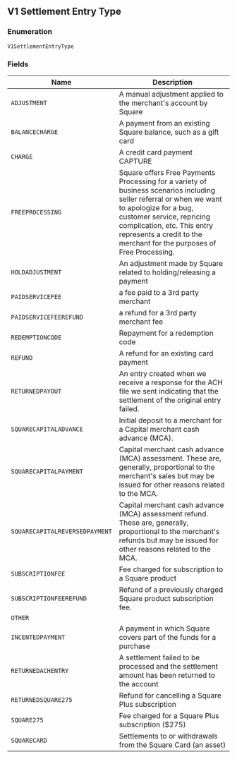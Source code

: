 ## V1 Settlement Entry Type

### Enumeration

`V1SettlementEntryType`

### Fields

| Name | Description |
|  --- | --- |
| `ADJUSTMENT` | A manual adjustment applied to the merchant's account by Square |
| `BALANCECHARGE` | A payment from an existing Square balance, such as a gift card |
| `CHARGE` | A credit card payment CAPTURE |
| `FREEPROCESSING` | Square offers Free Payments Processing for a variety of business scenarios including seller referral or when we want to apologize for a bug, customer service, repricing complication, etc. This entry represents a credit to the merchant for the purposes of Free Processing. |
| `HOLDADJUSTMENT` | An adjustment made by Square related to holding/releasing a payment |
| `PAIDSERVICEFEE` | a fee paid to a 3rd party merchant |
| `PAIDSERVICEFEEREFUND` | a refund for a 3rd party merchant fee |
| `REDEMPTIONCODE` | Repayment for a redemption code |
| `REFUND` | A refund for an existing card payment |
| `RETURNEDPAYOUT` | An entry created when we receive a response for the ACH file we sent indicating that the settlement of the original entry failed. |
| `SQUARECAPITALADVANCE` | Initial deposit to a merchant for a Capital merchant cash advance (MCA). |
| `SQUARECAPITALPAYMENT` | Capital merchant cash advance (MCA) assessment. These are, generally, proportional to the merchant's sales but may be issued for other reasons related to the MCA. |
| `SQUARECAPITALREVERSEDPAYMENT` | Capital merchant cash advance (MCA) assessment refund. These are, generally, proportional to the merchant's refunds but may be issued for other reasons related to the MCA. |
| `SUBSCRIPTIONFEE` | Fee charged for subscription to a Square product |
| `SUBSCRIPTIONFEEREFUND` | Refund of a previously charged Square product subscription fee. |
| `OTHER` |  |
| `INCENTEDPAYMENT` | A payment in which Square covers part of the funds for a purchase |
| `RETURNEDACHENTRY` | A settlement failed to be processed and the settlement amount has been returned to the account |
| `RETURNEDSQUARE275` | Refund for cancelling a Square Plus subscription |
| `SQUARE275` | Fee charged for a Square Plus subscription ($275) |
| `SQUARECARD` | Settlements to or withdrawals from the Square Card (an asset) |

